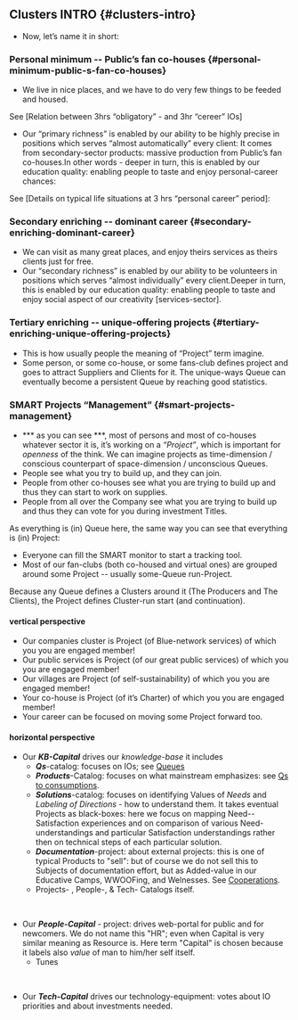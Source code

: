## Clusters INTRO {#clusters-intro}

*   Now, let’s name it in short:

### Personal minimum -- Public’s fan co-houses {#personal-minimum-public-s-fan-co-houses}

*   We live in nice places, and we have to do very few things to be feeded and housed.

See [Relation between 3hrs “obligatory” - and 3hr “cereer” IOs]

*   Our “primary richness” is enabled by our ability to be highly precise in positions which serves “almost automatically” every client: It comes from secondary-sector products: massive production from Public’s fan co-houses.In other words - deeper in turn, this is enabled by our education quality: enabling people to taste and enjoy personal-career chances:

See [Details on typical life situations at 3 hrs “personal career” period]:

### Secondary enriching -- dominant career {#secondary-enriching-dominant-career}

*   We can visit as many great places, and enjoy theirs services as theirs clients just for free.
*   Our “secondary richness” is enabled by our ability to be volunteers in positions which serves “almost individually” every client.Deeper in turn, this is enabled by our education quality: enabling people to taste and enjoy social aspect of our creativity [services-sector].

### Tertiary enriching -- unique-offering projects {#tertiary-enriching-unique-offering-projects}

*   This is how usually people the meaning of “Project” term imagine.
*   Some person, or some co-house, or some fans-club defines project and goes to attract Suppliers and Clients for it. The unique-ways Queue can eventually become a persistent Queue by reaching good statistics.

### SMART Projects “Management” {#smart-projects-management}

*   *** as you can see ***, most of persons and most of co-houses whatever sector it is, it’s working on a _“Project”_, which is important for _openness_ of the think. We can imagine projects as time-dimension / conscious counterpart of space-dimension / unconscious Queues.
*   People see what you try to build up, and they can join.
*   People from other co-houses see what you are trying to build up and thus they can start to work on supplies.
*   People from all over the Company see what you are trying to build up and thus they can vote for you during investment Titles.

As everything is (in) Queue here, the same way you can see that everything is (in) Project:

*   Everyone can fill the SMART monitor to start a tracking tool.
*   Most of our fan-clubs (both co-housed and virtual ones) are grouped around some Project -- usually some-Queue run-Project.

Because any Queue defines a Clusters around it (The Producers and The Clients), the Project defines Cluster-run start (and continuation).

#### vertical perspective

*   Our companies cluster is Project (of Blue-network services) of which you you are engaged member!
*   Our public services is Project (of our great public services) of which you you are engaged member!
*   Our villages are Project (of self-sustainability) of which you you are engaged member!
*   Your co-house is Project (of it’s Charter) of which you you are engaged member!
*   Your career can be focused on moving some Project forward too.

#### horizontal perspective

*   Our ***KB-Capital*** drives our *knowledge-base* it includes
    - ***Qs***-catalog: focuses on IOs; see [Queues](https://altair.gitbooks.io/intro/content/detailed_intro/queues.html)
    - ***Products***-Catalog: focuses on what mainstream emphasizes: see [Qs to consumptions](https://altair.gitbooks.io/intro/content/detailed_intro/queues.html#qs-to-consumptions-of-materials).
    - ***Solutions***-catalog: focuses on identifying Values of *Needs* and *Labeling of Directions* - how to understand them. It takes eventual Projects as black-boxes: here we focus on mapping Need--Satisfaction experiences and on comparison of various Need-understandings and particular Satisfaction understandings rather then on technical steps of each particular solution.
    - ***Documentation***-project: about external projects: this is one of typical Products to "sell": but of course we do not sell this to Subjects of documentation effort, but as Added-value in our Educative Camps, WWOOFing, and Welnesses. See [Cooperations](https://altair.gitbooks.io/intro/content/red_zone,_impressions_about_to_come_and_to_leave/commentaries.html#cooperations).
    - Projects- , People-, & Tech- Catalogs itself.
<br />

*   Our ***People-Capital*** - project: drives web-portal for public and for newcomers. We do not name this "HR"; even when Capital is very similar meaning as Resource is. Here term "Capital" is chosen because it labels also *value* of man to him/her self itself.
    - Tunes 
<br />

*   Our ***Tech-Capital*** drives our technology-equipment: votes about IO priorities and about investments needed.

